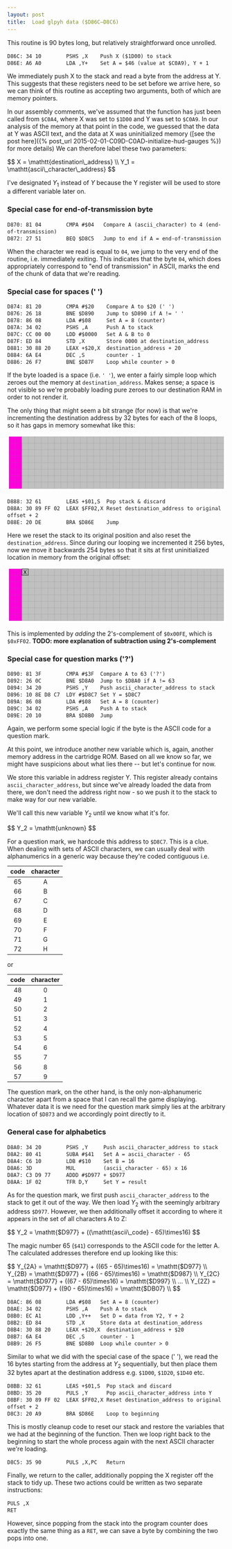 ```yaml
---
layout: post
title:  Load glpyh data ($D86C—D8C6)
---
```


This routine is 90 bytes long, but relatively straightforward once unrolled.

```
D86C: 34 10        PSHS ,X    Push X ($1D00) to stack
D86E: A6 A0        LDA ,Y+    Set A = $46 (value at $C0A9), Y + 1
```

We immediately push X to the stack and read a byte from the address at Y. This suggests that these registers need to be set before we arrive here, so we can think of this routine as accepting two arguments, both of which are memory pointers. 

In our assembly comments, we've assumed that the function has just been called from `$C0A4`, where X was set to `$1D00` and Y was set to `$C0A9`. In our analysis of the memory at that point in the code, we guessed that the data at Y was ASCII text, and the data at X was uninitialized memory ([see the post here]({% post_url 2015-02-01-C09D-C0AD-initialize-hud-gauges %}) for more details) We can therefore label these two parameters:

<div>$$
X = \mathtt{destination\_address} \\
Y_1 = \mathtt{ascii\_character\_address}
$$</div>

I've designated <span>$Y_1$</span> instead of <span>$Y$</span> because the Y register will be used to store a different variable later on.

### Special case for end-of-transmission byte
```
D870: 81 04        CMPA #$04   Compare A (ascii_character) to 4 (end-of-transmission)
D872: 27 51        BEQ $D8C5   Jump to end if A = end-of-transmission
```

When the character we read is equal to `04`, we jump to the very end of the routine, i.e. immediately exiting. This indicates that the byte `04`, which does appropriately correspond to "end of transmission" in ASCII, marks the end of the chunk of data that we're reading.

### Special case for spaces (' ')
```
D874: 81 20        CMPA #$20    Compare A to $20 (' ')
D876: 26 18        BNE $D890    Jump to $D890 if A != ' '
D878: 86 08        LDA #$08     Set A = 8 (counter)
D87A: 34 02        PSHS ,A      Push A to stack
D87C: CC 00 00     LDD #$0000   Set A & B to 0
D87F: ED 84        STD ,X       Store 0000 at destination_address
D881: 30 88 20     LEAX +$20,X  destination_address + 20
D884: 6A E4        DEC ,S       counter - 1
D886: 26 F7        BNE $D87F    Loop while counter > 0
```

If the byte loaded is a space (i.e. `' '`), we enter a fairly simple loop which zeroes out the memory at `destination_address`. Makes sense; a space is not visible so we're probably loading pure zeroes to our destination RAM in order to not render it.

The only thing that might seem a bit strange (for now) is that we're incrementing the destination address by 32 bytes for each of the 8 loops, so it has gaps in memory somewhat like this:

![Memory set from D874-D887](../images/memory-set-D874-D887.png "Memory set from D874-D887")

```
D888: 32 61        LEAS +$01,S  Pop stack & discard
D88A: 30 89 FF 02  LEAX $FF02,X Reset destination_address to original offset + 2
D88E: 20 DE        BRA $D86E    Jump
```

Here we reset the stack to its original position and also reset the `destination_address`. Since during our looping we incremented it 256 bytes, now we move it backwards 254 bytes so that it sits at first uninitialized location in memory from the original offset:

![Memory set from D888-D88F](../images/memory-set-D888-D88F.png "Memory set from D888-D88F")

This is implemented by *adding* the 2's-complement of `$0x00FE`, which is `$0xFF02`.
**TODO: more explanation of subtraction using 2's-complement**

### Special case for question marks ('?')
```
D890: 81 3F        CMPA #$3F  Compare A to 63 ('?')
D892: 26 0C        BNE $D8A0  Jump to $D8A0 if A != 63
D894: 34 20        PSHS ,Y    Push ascii_character_address to stack
D896: 10 8E D8 C7  LDY #$D8C7 Set Y = $D8C7
D89A: 86 08        LDA #$08   Set A = 8 (counter)
D89C: 34 02        PSHS ,A    Push A to stack
D89E: 20 10        BRA $D8B0  Jump
```

Again, we perform some special logic if the byte is the ASCII code for a question mark.

At this point, we introduce another new variable which is, again, another memory address in the cartridge ROM. Based on all we know so far, we might have suspicions about what lies there -- but let's continue for now. 

We store this variable in address register Y. This register already contains `ascii_character_address`, but since we've already loaded the data from there, we don't need the address right now - so we push it to the stack to make way for our new variable. 

We'll call this new variable <span>$Y_2$</span> until we know what it's for.

<div>$$
Y_2 = \mathtt{unknown}
$$</div>

For a question mark, we hardcode this address to `$D8C7`. This is a clue. When dealing with sets of ASCII characters, we can usually deal with alphanumerics in a generic way because they're coded contiguous i.e.

| code | character |
|:----:|:---------:|
|  65  |     A     |
|  66  |     B     |
|  67  |     C     |
|  68  |     D     |
|  69  |     E     |
|  70  |     F     |
|  71  |     G     |
|  72  |     H     |

or

| code | character |
|:----:|:---------:|
|  48  |     0     |
|  49  |     1     |
|  50  |     2     |
|  51  |     3     |
|  52  |     4     |
|  53  |     5     |
|  54  |     6     |
|  55  |     7     |
|  56  |     8     |
|  57  |     9     |

The question mark, on the other hand, is the only non-alphanumeric character apart from a space that I can recall the game displaying. Whatever data it is we need for the question mark simply lies at the arbitrary location of `$D873` and we accordingly point directly to it.

### General case for alphabetics
```
D8A0: 34 20        PSHS ,Y     Push ascii_character_address to stack
D8A2: 80 41        SUBA #$41   Set A = ascii_character - 65
D8A4: C6 10        LDB #$10    Set B = 16
D8A6: 3D           MUL         (ascii_character - 65) x 16
D8A7: C3 D9 77     ADDD #$D977 + $D977
D8AA: 1F 02        TFR D,Y     Set Y = result
```

As for the question mark, we first push `ascii_character_address` to the stack to get it out of the way. We then load <span>$Y_2$</span> with the seemingly arbitrary address `$D977`. However, we then additionally offset it according to where it appears in the set of all characters A to Z:

<div>$$
Y_2 = \mathtt{$D977} + ((\mathtt{ascii\_code} - 65)\times16)
$$</div>

The magic number 65 (`$41`) corresponds to the ASCII code for the letter A. The calculated addresses therefore end up looking like this:

<div>$$
Y_{2A} = \mathtt{$D977} + ((65 - 65)\times16) = \mathtt{$D977} \\
Y_{2B} = \mathtt{$D977} + ((66 - 65)\times16) = \mathtt{$D987} \\
Y_{2C} = \mathtt{$D977} + ((67 - 65)\times16) = \mathtt{$D997} \\
... \\
Y_{2Z} = \mathtt{$D977} + ((90 - 65)\times16) = \mathtt{$DB07} \\
$$</div>

```
D8AC: 86 08        LDA #$08   Set A = 8 (counter)
D8AE: 34 02        PSHS ,A    Push A to stack
D8B0: EC A1        LDD ,Y++   Set D = data from Y2, Y + 2
D8B2: ED 84        STD ,X     Store data at destination_address
D8B4: 30 88 20     LEAX +$20,X  destination_address + $20
D8B7: 6A E4        DEC ,S     counter - 1
D8B9: 26 F5        BNE $D8B0  Loop while counter > 0
```

Similar to what we did with the special case of the space (' '), we read the 16 bytes starting from the address at <span>$Y_2$</span> sequentially, but then place them 32 bytes apart at the destination address e.g. `$1D00`, `$1D20`, `$1D40` etc.

```
D8BB: 32 61        LEAS +$01,S  Pop stack and discard
D8BD: 35 20        PULS ,Y      Pop ascii_character_address into Y
D8BF: 30 89 FF 02  LEAX $FF02,X Reset destination_address to original offset + 2
D8C3: 20 A9        BRA $D86E    Loop to beginning
```

This is mostly cleanup code to reset our stack and restore the variables that we had at the beginning of the function. Then we loop right back to the beginning to start the whole process again with the next ASCII character we're loading.

```
D8C5: 35 90        PULS ,X,PC   Return
```

Finally, we return to the caller, additionally popping the X register off the stack to tidy up. These two actions could be written as two separate instructions:

```
PULS ,X
RET
```

However, since popping from the stack into the program counter does exactly the same thing as a `RET`, we can save a byte by combining the two pops into one.